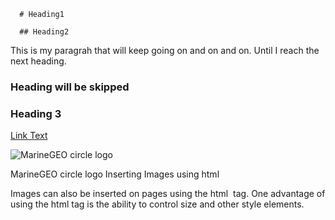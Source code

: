       # Heading1
      
      ## Heading2

This is my paragrah that will keep going on
and on and on. Until I reach the next heading.
### Heading will be skipped

### Heading 3

[Link Text](https://url.com     "Optional Alt")


![MarineGEO circle logo](/assets/img/MarineGEO_logo.png "MarineGEO logo")

MarineGEO circle logo
Inserting Images using html

Images can also be inserted on pages using the html <img> tag. One advantage of using the html tag is the ability to control size and other style elements.

